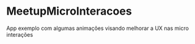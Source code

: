 # MeetupMicroInteracoes
App exemplo com algumas animações visando melhorar a UX nas micro interações
